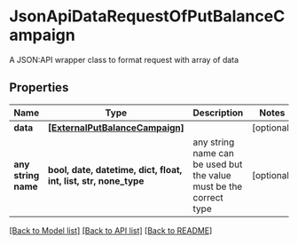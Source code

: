 # JsonApiDataRequestOfPutBalanceCampaign

A JSON:API wrapper class to format request with array of data

## Properties
Name | Type | Description | Notes
------------ | ------------- | ------------- | -------------
**data** | [**[ExternalPutBalanceCampaign]**](ExternalPutBalanceCampaign.md) |  | [optional] 
**any string name** | **bool, date, datetime, dict, float, int, list, str, none_type** | any string name can be used but the value must be the correct type | [optional]

[[Back to Model list]](../README.md#documentation-for-models) [[Back to API list]](../README.md#documentation-for-api-endpoints) [[Back to README]](../README.md)


